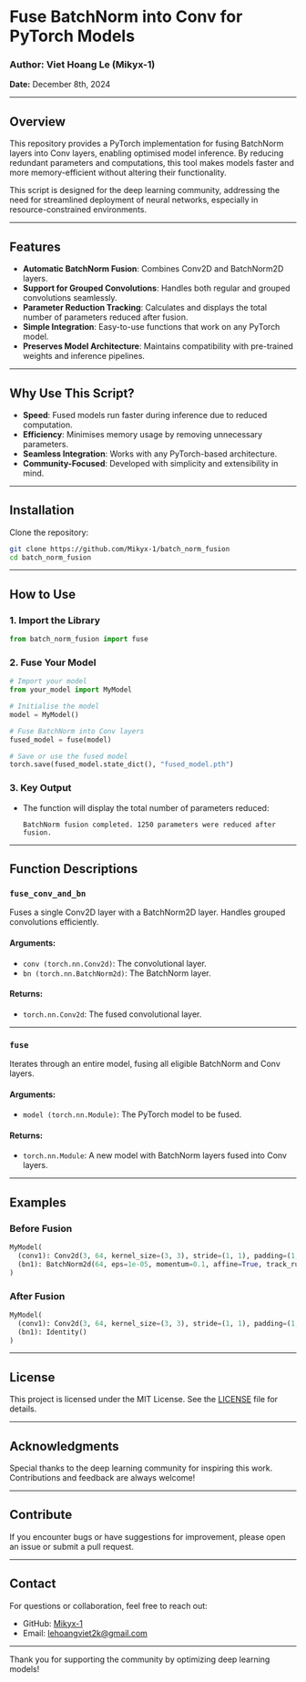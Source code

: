 # Fuse BatchNorm into Conv for PyTorch Models

### **Author:** Viet Hoang Le (Mikyx-1)  
**Date:** December 8th, 2024  

---

## **Overview**
This repository provides a PyTorch implementation for fusing BatchNorm layers into Conv layers, enabling optimised model inference. By reducing redundant parameters and computations, this tool makes models faster and more memory-efficient without altering their functionality.

This script is designed for the deep learning community, addressing the need for streamlined deployment of neural networks, especially in resource-constrained environments.

---

## **Features**
- **Automatic BatchNorm Fusion**: Combines Conv2D and BatchNorm2D layers.
- **Support for Grouped Convolutions**: Handles both regular and grouped convolutions seamlessly.
- **Parameter Reduction Tracking**: Calculates and displays the total number of parameters reduced after fusion.
- **Simple Integration**: Easy-to-use functions that work on any PyTorch model.
- **Preserves Model Architecture**: Maintains compatibility with pre-trained weights and inference pipelines.

---

## **Why Use This Script?**
- **Speed**: Fused models run faster during inference due to reduced computation.
- **Efficiency**: Minimises memory usage by removing unnecessary parameters.
- **Seamless Integration**: Works with any PyTorch-based architecture.
- **Community-Focused**: Developed with simplicity and extensibility in mind.

---

## **Installation**
Clone the repository:

```bash
git clone https://github.com/Mikyx-1/batch_norm_fusion
cd batch_norm_fusion
```

---

## **How to Use**

### **1. Import the Library**
```python
from batch_norm_fusion import fuse
```

### **2. Fuse Your Model**

```python
# Import your model
from your_model import MyModel

# Initialise the model
model = MyModel()

# Fuse BatchNorm into Conv layers
fused_model = fuse(model)

# Save or use the fused model
torch.save(fused_model.state_dict(), "fused_model.pth")
```

### **3. Key Output**
- The function will display the total number of parameters reduced:
  ```
  BatchNorm fusion completed. 1250 parameters were reduced after fusion.
  ```

---

## **Function Descriptions**

### **`fuse_conv_and_bn`**
Fuses a single Conv2D layer with a BatchNorm2D layer. Handles grouped convolutions efficiently.

#### **Arguments:**
- `conv (torch.nn.Conv2d)`: The convolutional layer.
- `bn (torch.nn.BatchNorm2d)`: The BatchNorm layer.

#### **Returns:**
- `torch.nn.Conv2d`: The fused convolutional layer.

---

### **`fuse`**
Iterates through an entire model, fusing all eligible BatchNorm and Conv layers.

#### **Arguments:**
- `model (torch.nn.Module)`: The PyTorch model to be fused.

#### **Returns:**
- `torch.nn.Module`: A new model with BatchNorm layers fused into Conv layers.

---

## **Examples**

### **Before Fusion**
```python
MyModel(
  (conv1): Conv2d(3, 64, kernel_size=(3, 3), stride=(1, 1), padding=(1, 1))
  (bn1): BatchNorm2d(64, eps=1e-05, momentum=0.1, affine=True, track_running_stats=True)
)
```

### **After Fusion**
```python
MyModel(
  (conv1): Conv2d(3, 64, kernel_size=(3, 3), stride=(1, 1), padding=(1, 1), bias=True)
  (bn1): Identity()
)
```

---

## **License**
This project is licensed under the MIT License. See the [LICENSE](LICENSE) file for details.

---

## **Acknowledgments**
Special thanks to the deep learning community for inspiring this work. Contributions and feedback are always welcome!

---

## **Contribute**
If you encounter bugs or have suggestions for improvement, please open an issue or submit a pull request.

---

## **Contact**
For questions or collaboration, feel free to reach out:
- GitHub: [Mikyx-1](https://github.com/Mikyx-1)
- Email: lehoangviet2k@gmail.com

---

Thank you for supporting the community by optimizing deep learning models!

